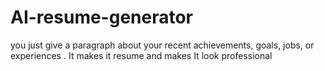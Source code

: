 # AI-resume-generator
you just give a paragraph about your recent achievements, goals, jobs, or experiences . It makes it resume and makes It look professional 
